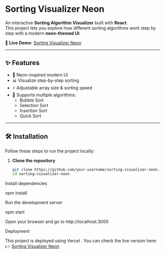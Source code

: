 # Sorting Visualizer Neon

An interactive **Sorting Algorithm Visualizer** built with **React**.  
This project lets you explore how different sorting algorithms work step by step with a modern **neon-themed UI**.  

🔗 **Live Demo**: [Sorting Visualizer Neon](http://sorting-visualizer-neon-sooty.vercel.app/)

---

## ✨ Features
- 🎨 Neon-inspired modern UI
- 📊 Visualize step-by-step sorting
- ⚡ Adjustable array size & sorting speed
- 🔄 Supports multiple algorithms:
  - Bubble Sort
  - Selection Sort
  - Insertion Sort
  - Quick Sort

---


## 🛠️ Installation

Follow these steps to run the project locally:

1. **Clone the repository**
   ```bash
   git clone https://github.com/your-username/sorting-visualizer-neon.git
   cd sorting-visualizer-neon


Install dependencies

npm install


Run the development server

npm start


Open your browser and go to http://localhost:3000


Deployment

This project is deployed using Vercel
.
You can check the live version here:
👉 [Sorting Visualizer Neon](https://sorting-visualizer-neon-sooty.vercel.app/)